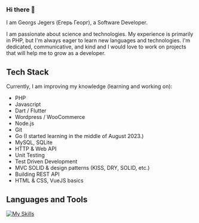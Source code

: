 ### Hi there 👋
I am Georgs Jegers (Егерь Георг), a Software Developer.

I am passionate about science and technologies.
My experience is primarily in PHP, but I'm always eager to learn new languages and technologies. I'm dedicated, communicative, and kind and I would love to work on projects that will help me to grow as a developer.

## Tech Stack
Currently, I am improving my knowledge (learning and working on):
- PHP
- Javascript
- Dart / Flutter
- Wordpress / WooCommerce
- Node.js
- Git
- Go (I started learning in the middle of August 2023.)
- MySQL, SQLite
- HTTP & Web API
- Unit Testing
- Test Driven Development
- MVC SOLID & design patterns (KISS, DRY, SOLID, etc.)
- Building REST API
- HTML & CSS, VueJS basics

## Languages and Tools

[![My Skills](https://skillicons.dev/icons?i=php,wordpress,mysql,nodejs,dart,alpinejs,docker,flutter,html,css,bootstrap,js,vue,vite,git&theme=dark)](https://skillicons.dev)

